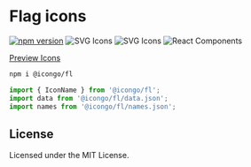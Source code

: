 Flag icons
===

[![npm version](https://img.shields.io/npm/v/@icongo/fl.svg)](https://www.npmjs.com/package/@icongo/fl)
![SVG Icons](https://shields.io/badge/SVG-icons-green?logo=svg&style=flat)
![SVG Icons](https://shields.io/badge/TypeScript-Support-green?logo=TypeScript&style=flat)
![React Components](https://shields.io/badge/React-components-green?logo=react&style=flat)

[Preview Icons](http://icongo.github.io/#/icons/fl)

```bash
npm i @icongo/fl
```

```jsx
import { IconName } from '@icongo/fl';
import data from '@icongo/fl/data.json';
import names from '@icongo/fl/names.json';
```

## License

Licensed under the MIT License.